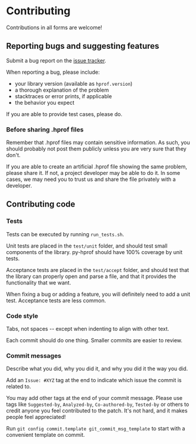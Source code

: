 # Contributing
Contributions in all forms are welcome!

## Reporting bugs and suggesting features
Submit a bug report on the [issue tracker](https://github.com/dolkow/py-hprof/issues).

When reporting a bug, please include:
* your library version (available as `hprof.version`)
* a thorough explanation of the problem
* stacktraces or error prints, if applicable
* the behavior you expect

If you are able to provide test cases, please do.

### Before sharing .hprof files

Remember that .hprof files may contain sensitive information. As such, you should probably not post them publicly unless you are very sure that they don't.

If you are able to create an artificial .hprof file showing the same problem, please share it. If not, a project developer may be able to do it. In some cases, we may need you to trust us and share the file privately with a developer.

## Contributing code
### Tests
Tests can be executed by running `run_tests.sh`.

Unit tests are placed in the `test/unit` folder, and should test small components of the library. py-hprof should have 100% coverage by unit tests.

Acceptance tests are placed in the `test/accept` folder, and should test that the library can properly open and parse a file, and that it provides the functionality that we want.

When fixing a bug or adding a feature, you will definitely need to add a unit test. Acceptance tests are less common.

### Code style
Tabs, not spaces -- except when indenting to align with other text.

Each commit should do one thing. Smaller commits are easier to review.

### Commit messages
Describe what you did, why you did it, and why you did it the way you did.

Add an `Issue: #XYZ` tag at the end to indicate which issue the commit is related to.

You may add other tags at the end of your commit message. Please use tags like `Suggested-by`, `Analyzed-by`, `Co-authored-by`, `Tested-by` or others to credit anyone you feel contributed to the patch. It's not hard, and it makes people feel appreciated!

Run `git config commit.template git_commit_msg_template` to start with a convenient template on commit.
